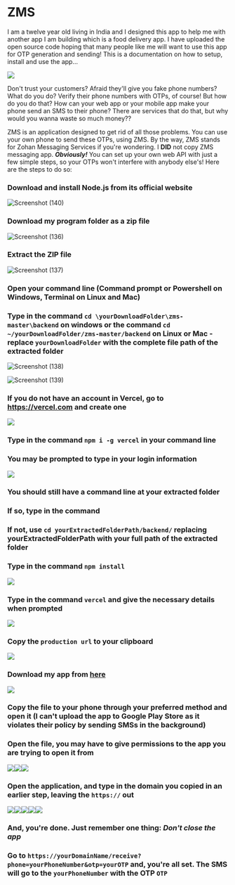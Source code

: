 # ZMS

I am a twelve year old living in India and I designed this app to help me with another app I am building which is a food delivery app. I have uploaded the open source code hoping that many people like me will want to use this app for OTP generation and sending! This is a documentation on how to setup, install and use the app...

![](https://raw.githubusercontent.com/Zo-Bro-23/zms/master/tutorial/My%20pic.jpg)



Don't trust your customers? Afraid they'll give you fake phone numbers? What do you do? Verify their phone numbers with OTPs, of course! But how do you do that? How can your web app or your mobile app make your phone send an SMS to their phone? There are services that do that, but why would you wanna waste so much money?? 

ZMS is an application designed to get rid of all those problems. You can use your own phone to send these OTPs, using ZMS. By the way, ZMS stands for Zohan Messaging Services if you're wondering. I **DID** not copy ZMS messaging app. ***Obviously!*** You can set up your own web API with just a few simple steps, so your OTPs won't interfere with anybody else's! Here are the steps to do so:

### Download and install Node.js from its official website

![Screenshot (140)](https://raw.githubusercontent.com/Zo-Bro-23/zms/master/tutorial/Screenshot%20(140).png)

### Download my program folder as a zip file

![Screenshot (136)](https://raw.githubusercontent.com/Zo-Bro-23/zms/master/tutorial/Screenshot%20(136).jpg)

### Extract the ZIP file

![Screenshot (137)](https://raw.githubusercontent.com/Zo-Bro-23/zms/master/tutorial/Screenshot%20(137).jpg)

### Open your command line (Command prompt or Powershell on Windows, Terminal on Linux and Mac)

### Type in the command ```cd \yourDownloadFolder\zms-master\backend``` on windows or the command ```cd ~/yourDownloadFolder/zms-master/backend``` on Linux or Mac - replace ```yourDownloadFolder``` with the complete file path of the extracted folder

![Screenshot (138)](https://raw.githubusercontent.com/Zo-Bro-23/zms/master/tutorial/Screenshot%20(138).jpg)

![Screenshot (139)](https://raw.githubusercontent.com/Zo-Bro-23/zms/master/tutorial/Screenshot%20(139).png)

### If you do not have an account in Vercel, go to https://vercel.com and create one

![](https://raw.githubusercontent.com/Zo-Bro-23/zms/master/tutorial/Screenshot%20(141).jpg)

### Type in the command ```npm i -g vercel``` in your command line

### You may be prompted to type in your login information

![](https://raw.githubusercontent.com/Zo-Bro-23/zms/master/tutorial/Screenshot%20(142).png)

### You should still have a command line at your extracted folder

### If so, type in the command 

### If not, use ```cd yourExtractedFolderPath/backend/``` replacing yourExtractedFolderPath with your full path of the extracted folder

### Type in the command ```npm install```

![](https://raw.githubusercontent.com/Zo-Bro-23/zms/master/tutorial/Screenshot%20(143).png)

### Type in the command ```vercel``` and give the necessary details when prompted

![](https://raw.githubusercontent.com/Zo-Bro-23/zms/master/tutorial/Screenshot%20(144).png)

### Copy the ```production url``` to your clipboard

![](https://raw.githubusercontent.com/Zo-Bro-23/zms/master/tutorial/Screenshot%20(145).png)

### Download my app from <a href= "https://github.com/Zo-Bro-23/zms/raw/master/frontend/ZMS.apk">here</a>

![](https://raw.githubusercontent.com/Zo-Bro-23/zms/master/tutorial/Screenshot%20(163).png)

### Copy the file to your phone through your preferred method and open it (I can't upload the app to Google Play Store as it violates their policy by sending SMSs in the background)

### Open the file, you may have to give permissions to the app you are trying to open it from

![](https://raw.githubusercontent.com/Zo-Bro-23/zms/master/tutorial/Screenshot_20200902-121218.jpg)![](https://raw.githubusercontent.com/Zo-Bro-23/zms/master/tutorial/Screenshot_20200902-121250.jpg)![](https://raw.githubusercontent.com/Zo-Bro-23/zms/master/tutorial/Screenshot_20200902-121255.jpg)

### Open the application, and type in the domain you copied in an earlier step, leaving the ```https://``` out

![](https://raw.githubusercontent.com/Zo-Bro-23/zms/master/tutorial/Screenshot_20200825-182808.jpg)![](https://raw.githubusercontent.com/Zo-Bro-23/zms/master/tutorial/Screenshot_20200825-182711.jpg)![](https://raw.githubusercontent.com/Zo-Bro-23/zms/master/tutorial/Screenshot_20200825-182714.jpg)![](https://raw.githubusercontent.com/Zo-Bro-23/zms/master/tutorial/Screenshot_20200825-182729.jpg)![](https://raw.githubusercontent.com/Zo-Bro-23/zms/master/tutorial/Screenshot_20200825-182754.jpg)

### And, you're done. Just remember one thing: ***Don't close the app*** 

### Go to ```https://yourDomainName/receive?phone=yourPhoneNumber&otp=yourOTP``` and, you're all set. The SMS will go to the ```yourPhoneNumber``` with the OTP ```OTP```